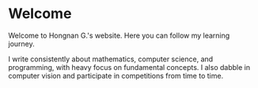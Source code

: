# Welcome

Welcome to Hongnan G.'s website. Here you can follow my learning journey. 

I write consistently about mathematics, computer science, and programming, with heavy focus on fundamental concepts. I also dabble in computer vision and participate in competitions from time to time.

